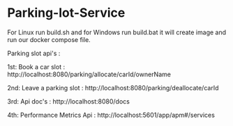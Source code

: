 # Parking-lot-Service

For Linux run build.sh and for Windows run build.bat it will create image and run our docker compose file.

Parking slot api's :

1st: Book a car slot : http://localhost:8080/parking/allocate/carId/ownerName

2nd: Leave a parking slot : http://localhost:8080/parking/deallocate/carId

3rd: Api doc's : http://localhost:8080/docs

4th: Performance Metrics Api : http://localhost:5601/app/apm#/services



